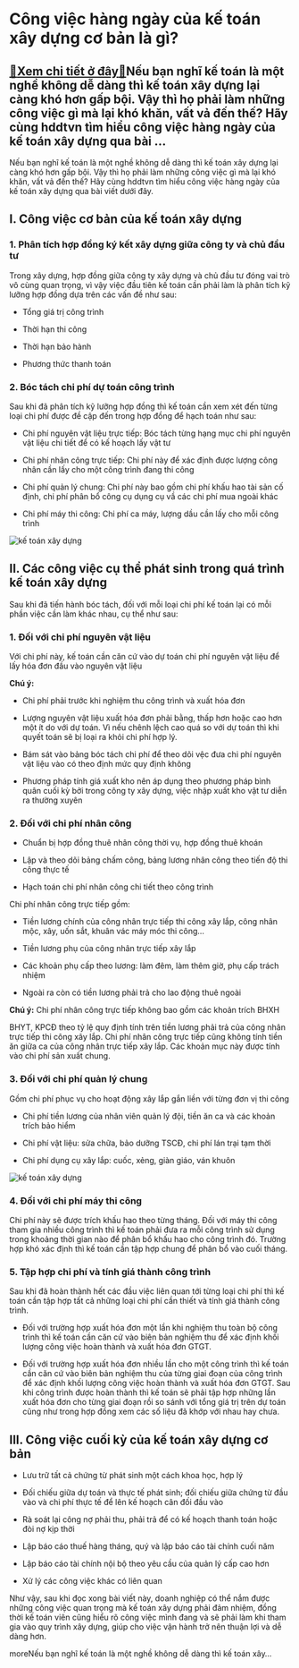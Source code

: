 Công việc hàng ngày của kế toán xây dựng cơ bản là gì?
======================================================

[:gift:Xem chi tiết ở đây:gift:](https://hddtvn.com/cong-viec-hang-ngay-cua-ke-toan-xay-dung-co-ban-la-gi/)Nếu bạn nghĩ kế toán là một nghề không dễ dàng thì kế toán xây dựng lại càng khó hơn gấp bội. Vậy thì họ phải làm những công việc gì mà lại khó khăn, vất vả đến thế? Hãy cùng hddtvn tìm hiểu công việc hàng ngày của kế toán xây dựng qua bài …
-------------------------------------------------------------------------------------------------------------------------------------------------------------------------------------------------------------------------------------------------

Nếu bạn nghĩ kế toán là một nghề không dễ dàng thì kế toán xây dựng lại càng khó hơn gấp bội. Vậy thì họ phải làm những công việc gì mà lại khó khăn, vất vả đến thế? Hãy cùng hddtvn tìm hiểu công việc hàng ngày của kế toán xây dựng qua bài viết dưới đây.


I. Công việc cơ bản của kế toán xây dựng
----------------------------------------


### 1. Phân tích hợp đồng ký kết xây dựng giữa công ty và chủ đầu tư


Trong xây dựng, hợp đồng giữa công ty xây dựng và chủ đầu tư đóng vai trò vô cùng quan trọng, vì vậy việc đầu tiên kế toán cần phải làm là phân tích kỹ lưỡng hợp đồng dựa trên các vấn đề như sau:




* Tổng giá trị công trình

* Thời hạn thi công

* Thời hạn bảo hành

* Phương thức thanh toán



### 2. Bóc tách chi phí dự toán công trình


Sau khi đã phân tích kỹ lưỡng hợp đồng thì kế toán cần xem xét đến từng loại chi phí được đề cập đến trong hợp đồng để hạch toán như sau:




* Chi phí nguyên vật liệu trực tiếp: Bóc tách từng hạng mục chi phí nguyên vật liệu chi tiết để có kế hoạch lấy vật tư

* Chi phí nhân công trực tiếp: Chi phí này để xác định được lượng công nhân cần lấy cho một công trình đang thi công

* Chi phí quản lý chung: Chi phí này bao gồm chi phí khấu hao tài sản cố định, chi phí phân bổ công cụ dụng cụ vầ các chi phí mua ngoài khác

* Chi phí máy thi công: Chi phí ca máy, lượng dầu cần lấy cho mỗi công trình



![kế toán xây dựng](https://hddtvn.com/wp-content/uploads/2021/01/ktxd2.jpg)


II. Các công việc cụ thể phát sinh trong quá trình kế toán xây dựng
-------------------------------------------------------------------


Sau khi đã tiến hành bóc tách, đối với mỗi loại chi phí kế toán lại có mỗi phần việc cần làm khác nhau, cụ thể như sau:


### 1. Đối với chi phí nguyên vật liệu


Với chi phí này, kế toán cần căn cứ vào dự toán chi phí nguyên vật liệu để lấy hóa đơn đầu vào nguyên vật liệu


**Chú ý:**




* Chi phí phải trước khi nghiệm thu công trình và xuất hóa đơn

* Lượng nguyên vật liệu xuất hóa đơn phải bằng, thấp hơn hoặc cao hơn một ít do với dự toán. Vì nếu chênh lệch cao quá so với dự toán thì khi quyết toán sẽ bị loại ra khỏi chi phí hợp lý.

* Bám sát vào bảng bóc tách chi phí để theo dõi vệc đưa chi phí nguyên vật liệu vào có theo định mức quy định không

* Phương pháp tính giá xuất kho nên áp dụng theo phương pháp bình quân cuối kỳ bởi trong công ty xây dựng, việc nhập xuất kho vật tư diễn ra thường xuyên



### 2. Đối với chi phí nhân công




* Chuẩn bị hợp đồng thuê nhân công thời vụ, hợp đồng thuê khoán

* Lập và theo dõi bảng chấm công, bảng lương nhân công theo tiến độ thi công thực tế

* Hạch toán chi phí nhân công chi tiết theo công trình



Chi phí nhân công trực tiếp gồm:




* Tiền lương chính của công nhân trực tiếp thi công xây lắp, công nhân mộc, xây, uốn sắt, khuân vác máy móc thi công…

* Tiền lương phụ của công nhân trực tiếp xây lắp

* Các khoản phụ cấp theo lương: làm đêm, làm thêm giờ, phụ cấp trách nhiệm

* Ngoài ra còn có tiền lương phải trả cho lao động thuê ngoài



**Chú ý:** Chi phí nhân công trực tiếp không bao gồm các khoản trích BHXH


BHYT, KPCĐ theo tỷ lệ quy định tính trên tiền lương phải trả của công nhân trực tiếp thi công xây lắp. Chi phí nhân công trực tiếp cũng không tính tiền ăn giữa ca của công nhân trực tiếp xây lắp. Các khoản mục này được tính vào chi phí sản xuất chung.


### 3. Đối với chi phí quản lý chung


Gồm chi phí phục vụ cho hoạt động xây lắp gắn liền với từng đơn vị thi công




* Chi phí tiền lương của nhân viên quản lý đội, tiền ăn ca và các khoản trích bảo hiểm

* Chi phí vật liệu: sửa chữa, bảo dưỡng TSCĐ, chi phí lán trại tạm thời

* Chi phí dụng cụ xây lắp: cuốc, xẻng, giàn giáo, ván khuôn



![kế toán xây dựng](https://hddtvn.com/wp-content/uploads/2021/01/ktxd-1.jpg)


### 4. Đối với chi phí máy thi công


Chi phí này sẽ được trích khấu hao theo từng tháng. Đối với máy thi công tham gia nhiều công trình thì kế toán phải đưa ra mỗi công trình sử dụng trong khoảng thời gian nào để phân bổ khấu hao cho công trình đó. Trường hợp khó xác định thì kế toán cần tập hợp chung để phân bổ vào cuối tháng.


### 5. Tập hợp chi phí và tính giá thành công trình


Sau khi đã hoàn thành hết các đầu việc liên quan tới từng loại chi phí thì kế toán cần tập hợp tất cả những loại chi phí cần thiết và tính giá thành công trình.




* Đối với trường hợp xuất hóa đơn một lần khi nghiệm thu toàn bộ công trình thì kế toán cần căn cứ vào biên bản nghiệm thu để xác định khối lượng công việc hoàn thành và xuất hóa đơn GTGT.

* Đối với trường hợp xuất hóa đơn nhiều lần cho một công trình thì kế toán cần căn cứ vào biên bản nghiệm thu của từng giai đoạn của công trình để xác định khối lượng công việc hoàn thành và xuất hóa đơn GTGT. Sau khi công trình được hoàn thành thì kế toán sẽ phải tập hợp những lần xuất hóa đơn cho từng giai đoạn rồi so sánh với tổng giá trị trên dự toán cũng như trong hợp đồng xem các số liệu đã khớp với nhau hay chưa.



III. Công việc cuối kỳ của kế toán xây dựng cơ bản
--------------------------------------------------




* Lưu trữ tất cả chứng từ phát sinh một cách khoa học, hợp lý

* Đối chiếu giữa dự toán và thực tế phát sinh; đối chiếu giữa chứng từ đầu vào và chi phí thực tế để lên kế hoạch cân đối đầu vào

* Rà soát lại công nợ phải thu, phải trả để có kế hoạch thanh toán hoặc đòi nợ kịp thời

* Lập báo cáo thuế hàng tháng, quý và lập báo cáo tài chính cuối năm

* Lập báo cáo tài chính nội bộ theo yêu cầu của quản lý cấp cao hơn

* Xử lý các công việc khác có liên quan



Như vậy, sau khi đọc xong bài viết này, doanh nghiệp có thể nắm được những công việc quan trọng mà kế toán xây dựng phải đảm nhiệm, đồng thời kế toán viên cũng hiểu rõ công việc mình đang và sẽ phải làm khi tham gia vào quy trình xây dựng, giúp cho việc vận hành trở nên thuận lợi và dễ dàng hơn.


moreNếu bạn nghĩ kế toán là một nghề không dễ dàng thì kế toán xây…

